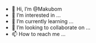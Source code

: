 - 👋 Hi, I’m @Makubom
- 👀 I’m interested in ...
- 🌱 I’m currently learning ...
- 💞️ I’m looking to collaborate on ...
- 📫 How to reach me ...

<!---
Makubom/Makubom is a ✨ special ✨ repository because its `README.md` (this file) appears on your GitHub profile.
You can click the Preview link to take a look at your changes.
--->
